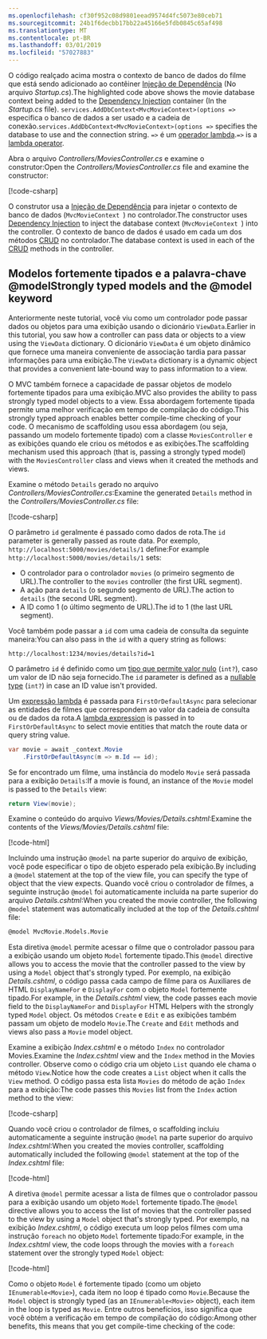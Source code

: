 ```yaml
---
ms.openlocfilehash: cf30f952c08d9801eead9574d4fc5073e80ceb71
ms.sourcegitcommit: 24b1f6decbb17bb22a45166e5fdb0845c65af498
ms.translationtype: MT
ms.contentlocale: pt-BR
ms.lasthandoff: 03/01/2019
ms.locfileid: "57027883"
---
```

<span data-ttu-id="e2bb6-101">O código realçado acima mostra o contexto de banco de dados do filme que está sendo adicionado ao contêiner [Injeção de Dependência](xref:fundamentals/dependency-injection) (No arquivo *Startup.cs*).</span><span class="sxs-lookup"><span data-stu-id="e2bb6-101">The highlighted code above shows the movie database context being added to the [Dependency Injection](xref:fundamentals/dependency-injection) container (In the *Startup.cs* file).</span></span> <span data-ttu-id="e2bb6-102">`services.AddDbContext<MvcMovieContext>(options =>` especifica o banco de dados a ser usado e a cadeia de conexão.</span><span class="sxs-lookup"><span data-stu-id="e2bb6-102">`services.AddDbContext<MvcMovieContext>(options =>` specifies the database to use and the connection string.</span></span> <span data-ttu-id="e2bb6-103">`=>` é um [operador lambda](/dotnet/articles/csharp/language-reference/operators/lambda-operator).</span><span class="sxs-lookup"><span data-stu-id="e2bb6-103">`=>` is a [lambda operator](/dotnet/articles/csharp/language-reference/operators/lambda-operator).</span></span>

<span data-ttu-id="e2bb6-104">Abra o arquivo *Controllers/MoviesController.cs* e examine o construtor:</span><span class="sxs-lookup"><span data-stu-id="e2bb6-104">Open the *Controllers/MoviesController.cs* file and examine the constructor:</span></span>

<!-- l.. Make copy of Movies controller because we comment out the initial index method and update it later  -->

[!code-csharp[](~/tutorials/first-mvc-app/start-mvc/sample/MvcMovie22/Controllers/MC1.cs?name=snippet_1)] 

<span data-ttu-id="e2bb6-105">O construtor usa a [Injeção de Dependência](xref:fundamentals/dependency-injection) para injetar o contexto de banco de dados (`MvcMovieContext `) no controlador.</span><span class="sxs-lookup"><span data-stu-id="e2bb6-105">The constructor uses [Dependency Injection](xref:fundamentals/dependency-injection) to inject the database context (`MvcMovieContext `) into the controller.</span></span> <span data-ttu-id="e2bb6-106">O contexto de banco de dados é usado em cada um dos métodos [CRUD](https://wikipedia.org/wiki/Create,_read,_update_and_delete) no controlador.</span><span class="sxs-lookup"><span data-stu-id="e2bb6-106">The database context is used in each of the [CRUD](https://wikipedia.org/wiki/Create,_read,_update_and_delete) methods in the controller.</span></span>

<a name="strongly-typed-models-keyword-label"></a>
<a name="strongly-typed-models-and-the--keyword"></a>

## <a name="strongly-typed-models-and-the-model-keyword"></a><span data-ttu-id="e2bb6-107">Modelos fortemente tipados e a palavra-chave @model</span><span class="sxs-lookup"><span data-stu-id="e2bb6-107">Strongly typed models and the @model keyword</span></span>

<span data-ttu-id="e2bb6-108">Anteriormente neste tutorial, você viu como um controlador pode passar dados ou objetos para uma exibição usando o dicionário `ViewData`.</span><span class="sxs-lookup"><span data-stu-id="e2bb6-108">Earlier in this tutorial, you saw how a controller can pass data or objects to a view using the `ViewData` dictionary.</span></span> <span data-ttu-id="e2bb6-109">O dicionário `ViewData` é um objeto dinâmico que fornece uma maneira conveniente de associação tardia para passar informações para uma exibição.</span><span class="sxs-lookup"><span data-stu-id="e2bb6-109">The `ViewData` dictionary is a dynamic object that provides a convenient late-bound way to pass information to a view.</span></span>

<span data-ttu-id="e2bb6-110">O MVC também fornece a capacidade de passar objetos de modelo fortemente tipados para uma exibição.</span><span class="sxs-lookup"><span data-stu-id="e2bb6-110">MVC also provides the ability to pass strongly typed model objects to a view.</span></span> <span data-ttu-id="e2bb6-111">Essa abordagem fortemente tipada permite uma melhor verificação em tempo de compilação do código.</span><span class="sxs-lookup"><span data-stu-id="e2bb6-111">This strongly typed approach enables better compile-time checking of your code.</span></span> <span data-ttu-id="e2bb6-112">O mecanismo de scaffolding usou essa abordagem (ou seja, passando um modelo fortemente tipado) com a classe `MoviesController` e as exibições quando ele criou os métodos e as exibições.</span><span class="sxs-lookup"><span data-stu-id="e2bb6-112">The scaffolding mechanism used this approach (that is, passing a strongly typed model) with the `MoviesController` class and views when it created the methods and views.</span></span>

<span data-ttu-id="e2bb6-113">Examine o método `Details` gerado no arquivo *Controllers/MoviesController.cs*:</span><span class="sxs-lookup"><span data-stu-id="e2bb6-113">Examine the generated `Details` method in the *Controllers/MoviesController.cs* file:</span></span>

[!code-csharp[](~/tutorials/first-mvc-app/start-mvc/sample/MvcMovie22/Controllers/MoviesController.cs?name=snippet_details)]

<span data-ttu-id="e2bb6-114">O parâmetro `id` geralmente é passado como dados de rota.</span><span class="sxs-lookup"><span data-stu-id="e2bb6-114">The `id` parameter is generally passed as route data.</span></span> <span data-ttu-id="e2bb6-115">Por exemplo, `http://localhost:5000/movies/details/1` define:</span><span class="sxs-lookup"><span data-stu-id="e2bb6-115">For example `http://localhost:5000/movies/details/1` sets:</span></span>

* <span data-ttu-id="e2bb6-116">O controlador para o controlador `movies` (o primeiro segmento de URL).</span><span class="sxs-lookup"><span data-stu-id="e2bb6-116">The controller to the `movies` controller (the first URL segment).</span></span>
* <span data-ttu-id="e2bb6-117">A ação para `details` (o segundo segmento de URL).</span><span class="sxs-lookup"><span data-stu-id="e2bb6-117">The action to `details` (the second URL segment).</span></span>
* <span data-ttu-id="e2bb6-118">A ID como 1 (o último segmento de URL).</span><span class="sxs-lookup"><span data-stu-id="e2bb6-118">The id to 1 (the last URL segment).</span></span>

<span data-ttu-id="e2bb6-119">Você também pode passar a `id` com uma cadeia de consulta da seguinte maneira:</span><span class="sxs-lookup"><span data-stu-id="e2bb6-119">You can also pass in the `id` with a query string as follows:</span></span>

`http://localhost:1234/movies/details?id=1`

<span data-ttu-id="e2bb6-120">O parâmetro `id` é definido como um [tipo que permite valor nulo](/dotnet/csharp/programming-guide/nullable-types/index) (`int?`), caso um valor de ID não seja fornecido.</span><span class="sxs-lookup"><span data-stu-id="e2bb6-120">The `id` parameter is defined as a [nullable type](/dotnet/csharp/programming-guide/nullable-types/index) (`int?`) in case an ID value isn't provided.</span></span>

<span data-ttu-id="e2bb6-121">Um [expressão lambda](/dotnet/articles/csharp/programming-guide/statements-expressions-operators/lambda-expressions) é passada para `FirstOrDefaultAsync` para selecionar as entidades de filmes que correspondem ao valor da cadeia de consulta ou de dados da rota.</span><span class="sxs-lookup"><span data-stu-id="e2bb6-121">A [lambda expression](/dotnet/articles/csharp/programming-guide/statements-expressions-operators/lambda-expressions) is passed in to `FirstOrDefaultAsync` to select movie entities that match the route data or query string value.</span></span>

```csharp
var movie = await _context.Movie
    .FirstOrDefaultAsync(m => m.Id == id);
```

<span data-ttu-id="e2bb6-122">Se for encontrado um filme, uma instância do modelo `Movie` será passada para a exibição `Details`:</span><span class="sxs-lookup"><span data-stu-id="e2bb6-122">If a movie is found, an instance of the `Movie` model is passed to the `Details` view:</span></span>

```csharp
return View(movie);
   ```

<span data-ttu-id="e2bb6-123">Examine o conteúdo do arquivo *Views/Movies/Details.cshtml*:</span><span class="sxs-lookup"><span data-stu-id="e2bb6-123">Examine the contents of the *Views/Movies/Details.cshtml* file:</span></span>

[!code-html[](~/tutorials/first-mvc-app/start-mvc/sample/MvcMovie22/Views/Movies/DetailsOriginal.cshtml)]

<span data-ttu-id="e2bb6-124">Incluindo uma instrução `@model` na parte superior do arquivo de exibição, você pode especificar o tipo de objeto esperado pela exibição.</span><span class="sxs-lookup"><span data-stu-id="e2bb6-124">By including a `@model` statement at the top of the view file, you can specify the type of object that the view expects.</span></span> <span data-ttu-id="e2bb6-125">Quando você criou o controlador de filmes, a seguinte instrução `@model` foi automaticamente incluída na parte superior do arquivo *Details.cshtml*:</span><span class="sxs-lookup"><span data-stu-id="e2bb6-125">When you created the movie controller, the following `@model` statement was automatically included at the top of the *Details.cshtml* file:</span></span>

```HTML
@model MvcMovie.Models.Movie
   ```

<span data-ttu-id="e2bb6-126">Esta diretiva `@model` permite acessar o filme que o controlador passou para a exibição usando um objeto `Model` fortemente tipado.</span><span class="sxs-lookup"><span data-stu-id="e2bb6-126">This `@model` directive allows you to access the movie that the controller passed to the view by using a `Model` object that's strongly typed.</span></span> <span data-ttu-id="e2bb6-127">Por exemplo, na exibição *Details.cshtml*, o código passa cada campo de filme para os Auxiliares de HTML `DisplayNameFor` e `DisplayFor` com o objeto `Model` fortemente tipado.</span><span class="sxs-lookup"><span data-stu-id="e2bb6-127">For example, in the *Details.cshtml* view, the code passes each movie field to the `DisplayNameFor` and `DisplayFor` HTML Helpers with the strongly typed `Model` object.</span></span> <span data-ttu-id="e2bb6-128">Os métodos `Create` e `Edit` e as exibições também passam um objeto de modelo `Movie`.</span><span class="sxs-lookup"><span data-stu-id="e2bb6-128">The `Create` and `Edit` methods and views also pass a `Movie` model object.</span></span>

<span data-ttu-id="e2bb6-129">Examine a exibição *Index.cshtml* e o método `Index` no controlador Movies.</span><span class="sxs-lookup"><span data-stu-id="e2bb6-129">Examine the *Index.cshtml* view and the `Index` method in the Movies controller.</span></span> <span data-ttu-id="e2bb6-130">Observe como o código cria um objeto `List` quando ele chama o método `View`.</span><span class="sxs-lookup"><span data-stu-id="e2bb6-130">Notice how the code creates a `List` object when it calls the `View` method.</span></span> <span data-ttu-id="e2bb6-131">O código passa esta lista `Movies` do método de ação `Index` para a exibição:</span><span class="sxs-lookup"><span data-stu-id="e2bb6-131">The code passes this `Movies` list from the `Index` action method to the view:</span></span>

[!code-csharp[](~/tutorials/first-mvc-app/start-mvc/sample/MvcMovie22/Controllers/MC1.cs?name=snippet_index)]

<span data-ttu-id="e2bb6-132">Quando você criou o controlador de filmes, o scaffolding incluiu automaticamente a seguinte instrução `@model` na parte superior do arquivo *Index.cshtml*:</span><span class="sxs-lookup"><span data-stu-id="e2bb6-132">When you created the movies controller, scaffolding automatically included the following `@model` statement at the top of the *Index.cshtml* file:</span></span>

<!-- Copy Index.cshtml to IndexOriginal.cshtml -->

[!code-html[](~/tutorials/first-mvc-app/start-mvc/sample/MvcMovie22/Views/Movies/IndexOriginal.cshtml?range=1)]

<span data-ttu-id="e2bb6-133">A diretiva `@model` permite acessar a lista de filmes que o controlador passou para a exibição usando um objeto `Model` fortemente tipado.</span><span class="sxs-lookup"><span data-stu-id="e2bb6-133">The `@model` directive allows you to access the list of movies that the controller passed to the view by using a `Model` object that's strongly typed.</span></span> <span data-ttu-id="e2bb6-134">Por exemplo, na exibição *Index.cshtml*, o código executa um loop pelos filmes com uma instrução `foreach` no objeto `Model` fortemente tipado:</span><span class="sxs-lookup"><span data-stu-id="e2bb6-134">For example, in the *Index.cshtml* view, the code loops through the movies with a `foreach` statement over the strongly typed `Model` object:</span></span>

[!code-html[](~/tutorials/first-mvc-app/start-mvc/sample/MvcMovie22/Views/Movies/IndexOriginal.cshtml?highlight=1,31,34,37,40,43,46-48)]

<span data-ttu-id="e2bb6-135">Como o objeto `Model` é fortemente tipado (como um objeto `IEnumerable<Movie>`), cada item no loop é tipado como `Movie`.</span><span class="sxs-lookup"><span data-stu-id="e2bb6-135">Because the `Model` object is strongly typed (as an `IEnumerable<Movie>` object), each item in the loop is typed as `Movie`.</span></span> <span data-ttu-id="e2bb6-136">Entre outros benefícios, isso significa que você obtém a verificação em tempo de compilação do código:</span><span class="sxs-lookup"><span data-stu-id="e2bb6-136">Among other benefits, this means that you get compile-time checking of the code:</span></span>
